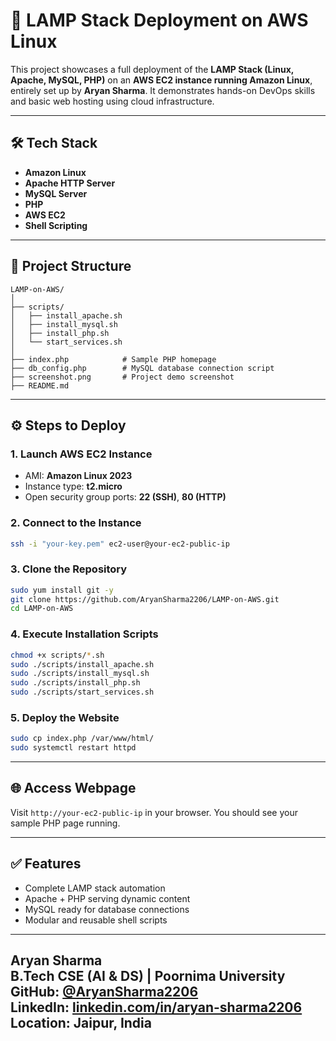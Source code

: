 # 🚀 LAMP Stack Deployment on AWS Linux

This project showcases a full deployment of the **LAMP Stack (Linux, Apache, MySQL, PHP)** on an **AWS EC2 instance running Amazon Linux**, entirely set up by **Aryan Sharma**. It demonstrates hands-on DevOps skills and basic web hosting using cloud infrastructure.

---

## 🛠️ Tech Stack

- **Amazon Linux**
- **Apache HTTP Server**
- **MySQL Server**
- **PHP**
- **AWS EC2**
- **Shell Scripting**

---

## 📁 Project Structure

```
LAMP-on-AWS/
│
├── scripts/
│   ├── install_apache.sh
│   ├── install_mysql.sh
│   ├── install_php.sh
│   └── start_services.sh
│
├── index.php            # Sample PHP homepage
├── db_config.php        # MySQL database connection script
├── screenshot.png       # Project demo screenshot
├── README.md
```

---

## ⚙️ Steps to Deploy

### 1. Launch AWS EC2 Instance
- AMI: **Amazon Linux 2023**
- Instance type: **t2.micro**
- Open security group ports: **22 (SSH)**, **80 (HTTP)**

### 2. Connect to the Instance
```bash
ssh -i "your-key.pem" ec2-user@your-ec2-public-ip
```

### 3. Clone the Repository
```bash
sudo yum install git -y
git clone https://github.com/AryanSharma2206/LAMP-on-AWS.git
cd LAMP-on-AWS
```

### 4. Execute Installation Scripts
```bash
chmod +x scripts/*.sh
sudo ./scripts/install_apache.sh
sudo ./scripts/install_mysql.sh
sudo ./scripts/install_php.sh
sudo ./scripts/start_services.sh
```

### 5. Deploy the Website
```bash
sudo cp index.php /var/www/html/
sudo systemctl restart httpd
```

---

## 🌐 Access Webpage

Visit `http://your-ec2-public-ip` in your browser. You should see your sample PHP page running.

---

## ✅ Features

- Complete LAMP stack automation
- Apache + PHP serving dynamic content
- MySQL ready for database connections
- Modular and reusable shell scripts

---

**Aryan Sharma**  
B.Tech CSE (AI & DS) | Poornima University  
GitHub: [@AryanSharma2206](https://github.com/AryanSharma2206)  
LinkedIn: [linkedin.com/in/aryan-sharma2206](https://www.linkedin.com/in/aryan-sharma2206)  
Location: Jaipur, India
---


